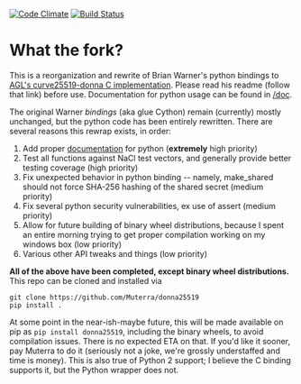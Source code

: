 [![Code Climate](https://codeclimate.com/github/Muterra/donna25519/badges/gpa.svg)](https://codeclimate.com/github/Muterra/donna25519)
[![Build Status](https://travis-ci.org/Muterra/donna25519.svg?branch=master)](https://travis-ci.org/Muterra/donna25519)

# What the fork?

This is a reorganization and rewrite of Brian Warner's python bindings to [AGL's curve25519-donna C implementation](https://github.com/agl/curve25519-donna). Please read his readme (follow that link) before use. Documentation for python usage can be found in [/doc](/doc). 

The original Warner *bindings* (aka glue Cython) remain (currently) mostly unchanged, but the python code has been entirely rewritten. There are several reasons this rewrap exists, in order:

1. Add proper [documentation](/docs) for python (**extremely** high priority)
2. Test all functions against NaCl test vectors, and generally provide better testing coverage (high priority)
3. Fix unexpected behavior in python binding -- namely, make_shared should not force SHA-256 hashing of the shared secret (medium priority)
4. Fix several python security vulnerabilities, ex use of assert (medium priority)
5. Allow for future building of binary wheel distributions, because I spent an entire morning trying to get proper compilation working on my windows box (low priority) 
6. Various other API tweaks and things (low priority)

**All of the above have been completed, except binary wheel distributions.** This repo can be cloned and installed via 

```
git clone https://github.com/Muterra/donna25519
pip install .
```

At some point in the near-ish-maybe future, this will be made available on pip as ```pip install donna25519```, including the binary wheels, to avoid compilation issues. There is no expected ETA on that. If you'd like it sooner, pay Muterra to do it (seriously not a joke, we're grossly understaffed and time is money). This is also true of Python 2 support; I believe the C binding supports it, but the Python wrapper does not.